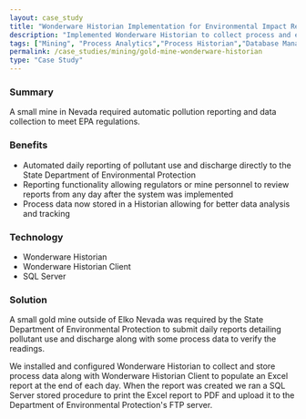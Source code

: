 ```yaml
---
layout: case_study
title: "Wonderware Historian Implementation for Environmental Impact Reporting"
description: "Implemented Wonderware Historian to collect process and emissions data to automatically generate reports for state environmental impact reporting requirements."
tags: ["Mining", "Process Analytics","Process Historian","Database Management"]
permalink: /case_studies/mining/gold-mine-wonderware-historian
type: "Case Study"
---
```


<h3>Summary</h3>
<p class="left-align">A small mine in Nevada required automatic pollution reporting and data collection to meet EPA regulations.</p>

<h3>Benefits</h3>
<ul class="left-align">
	<li>Automated daily reporting of pollutant use and discharge directly to the State Department of Environmental Protection</li>
	<li>Reporting functionality allowing regulators or mine personnel to review reports from any day after the system was implemented</li>
	<li>Process data now stored in a Historian allowing for better data analysis and tracking</li>
</ul>

<h3>Technology</h3>
<ul class="left-align">
	<li>Wonderware Historian</li>
	<li>Wonderware Historian Client</li>
	<li>SQL Server</li>
</ul>

<h3>Solution</h3>
<p class="left-align">A small gold mine outside of Elko Nevada was required by the State Department of Environmental Protection to submit daily reports detailing pollutant use and discharge along with some process data to verify the readings.</p>

<p class="left-align">We installed and configured Wonderware Historian to collect and store process data along with Wonderware Historian Client to populate an Excel report at the end of each day. When the report was created we ran a SQL Server stored procedure to print the Excel report to PDF and upload it to the Department of Environmental Protection's FTP server.</p>